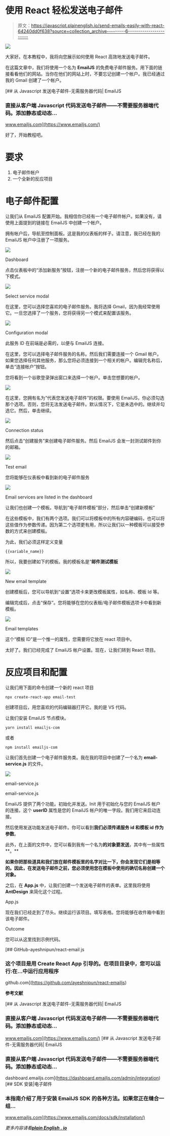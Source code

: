 # 使用 React 轻松发送电子邮件

> 原文：<https://javascript.plainenglish.io/send-emails-easily-with-react-64240dd0f638?source=collection_archive---------6----------------------->

![](img/b62a1da12df31472f06f76991e6f046b.png)

大家好。在本教程中，我将向您展示如何使用 React 高效地发送电子邮件。

在这篇文章中，我们将使用一个名为 **EmailJS** 的免费电子邮件服务。用下面的链接看看他们的网站。当你在他们的网站上时，不要忘记创建一个帐户。我已经通过我的 Gmail 创建了一个帐户。

[](https://www.emailjs.com/) [## 从 Javascript 发送电子邮件-无需服务器代码| EmailJS

### 直接从客户端 Javascript 代码发送电子邮件——不需要服务器端代码。添加静态或动态…

www.emailjs.com](https://www.emailjs.com/) 

好了，开始教程吧。

# 要求

1.  电子邮件帐户
2.  一个全新的反应项目

# 电子邮件配置

让我们从 EmailJS 配置开始。我相信你已经有一个电子邮件帐户。如果没有，请使用上面提到的链接在 EmailJS 中创建一个帐户。

拥有帐户后，导航至控制面板。这是我的仪表板的样子。请注意，我已经在我的 EmailJS 帐户中注册了一项服务。

![](img/f280d75600cb81ada3797ee76fb2a56a.png)

Dashboard

点击仪表板中的“添加新服务”按钮，注册一个新的电子邮件服务，然后您将获得以下模式。

![](img/d168981242d0a5356d02d1f2b2b1f0d0.png)

Select service modal

在这里，您可以选择您喜欢的电子邮件服务。我将选择 Gmail，因为我经常使用它。一旦您选择了一个服务，您将获得另一个模式来配置该服务。

![](img/6901c628e358b188892825521365212d.png)

Configuration modal

此服务 ID 在前端是必需的，以便与 EmailJS 连接。

在这里，您可以选择电子邮件服务的名称。然后我们需要连接一个 Gmail 帐户。如果您选择任何其他服务，那么您将必须连接到一个相关的帐户。编辑完名称后，单击“连接帐户”按钮。

您将看到一个谷歌登录弹出窗口来选择一个帐户。单击您想要的帐户。

![](img/e3a92886bd1cce58050ffb50e31a2aa5.png)

在这里，您拥有名为“代表您发送电子邮件”的权限。要使用 EmailJS，你必须勾选那个选项。否则，您将无法发送电子邮件。默认情况下，它是未选中的。继续并勾选它。然后，单击继续。

![](img/c4ffce00e0918177052cc8e3d1ad2cf3.png)

Connection status

然后点击“创建服务”来创建电子邮件服务。然后 EmailJS 会发一封测试邮件到你的邮箱。

![](img/6507abf9a0b67013bd9cc30d296dbe9d.png)

Test email

您将能够在仪表板中看到新的电子邮件服务

![](img/c1b22fe348149849e88127c24c946f18.png)

Email services are listed in the dashboard

让我们也创建一个模板。导航到“电子邮件模板”部分，然后单击“创建新模板”

在这些模板中，我们有两个选项。我们可以将模板中的所有内容硬编码，也可以将这些值作为参数传递。因为第二个选项更有用，所以让我们以一种模板可以接受参数的方式来创建模板。

为此，我们必须这样定义变量

```
{{variable_name}}
```

所以，我要创建如下的模板。我的模板名是“**邮件测试模板**

![](img/3ae7f1aa4e4657bf96bc2ae3345826d4.png)

New email template

创建模板后，您可以导航到“设置”选项卡来更改模板属性，如名称、模板 Id 等。

编辑完成后，点击“保存”。您将能够在您的仪表板/电子邮件模板选项卡中看到新模板。

![](img/a8f9573d9de40d6b8e02300583f2278f.png)

Email templates

这个“模板 ID”是一个惟一的属性，您需要将它放在 react 项目中。

太好了。我们已经完成了 EmailJS 帐户设置。现在，让我们转到 React 项目。

# 反应项目和配置

让我们用下面的命令创建一个新的 react 项目

```
npx create-react-app email-test
```

创建项目后，用您喜欢的代码编辑器打开它。我的是 VS 代码。

让我们安装 EmailJS 节点模块。

```
yarn install emailjs-com
```

或者

```
npm install emailjs-com
```

让我们首先创建一个电子邮件服务类。我在我的项目中创建了一个名为 **email-service.js** 的文件。

![](img/f4883e5a836cdcaff4f83b18a9d39b51.png)

email-service.js

email-service.js

EmailJS 提供了两个功能。初始化并发送。Init 用于初始化与您的 EmailJS 帐户的连接。这个 **userID** 属性是您的 EmailJS 帐户的唯一字段。我们用它来启动连接。

然后使用发送功能发送电子邮件。你可以看到**我们必须传递服务 id 和模板 id 作为参数**。

此外，在上面的文件中，您可以看到我有一个名为**的对象要发送**，其中有一些属性**。**

**如果你把那些道具和我们放在邮件模板里的名字对比一下，你会发现它们是相等的。因此，在发送电子邮件之前，您必须使用您在模板中使用的确切名称创建一个对象。**

之后，在 **App.js** 中，让我们创建一个发送电子邮件的表单。这里我将使用 **AntDesign** 来简化这个过程。

App.js

现在我们已经走到了尽头。继续运行该项目。填写表格。您将能够在收件箱中看到该电子邮件。

Outcome

您可以从这里找到示例代码。

[](https://github.com/ayeshnipun/react-emailjs) [## GitHub-ayeshnipun/react-email js

### 这个项目是用 Create React App 引导的。在项目目录中，您可以运行:在…中运行应用程序

github.com](https://github.com/ayeshnipun/react-emailjs) 

**参考文献**

[](https://www.emailjs.com/) [## 从 Javascript 发送电子邮件-无需服务器代码| EmailJS

### 直接从客户端 Javascript 代码发送电子邮件——不需要服务器端代码。添加静态或动态…

www.emailjs.com](https://www.emailjs.com/) [](https://dashboard.emailjs.com/admin/integration) [## 从 Javascript 发送电子邮件-无需服务器代码| EmailJS

### 直接从客户端 Javascript 代码发送电子邮件——不需要服务器端代码。添加静态或动态…

dashboard.emailjs.com](https://dashboard.emailjs.com/admin/integration) [](https://www.emailjs.com/docs/sdk/installation/) [## SDK 安装|电子邮件

### 本指南介绍了用于安装 EmailJS SDK 的各种方法。如果您正在缝合一组…

www.emailjs.com](https://www.emailjs.com/docs/sdk/installation/) 

*更多内容请看*[***plain English . io***](http://plainenglish.io/)